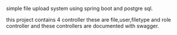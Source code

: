 simple file upload system using spring boot and postgre sql.

this project contains 4 controller these are file,user,filetype and role controller and these controllers are documented with swagger.

